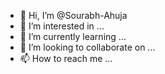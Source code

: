 - 👋 Hi, I’m @Sourabh-Ahuja
- 👀 I’m interested in ...
- 🌱 I’m currently learning ...
- 💞️ I’m looking to collaborate on ...
- 📫 How to reach me ...

<!---
Sourabh-Ahuja/Sourabh-Ahuja is a ✨ special ✨ repository because its `README.md` (this file) appears on your GitHub profile.
You can click the Preview link to take a look at your changes.
--->
